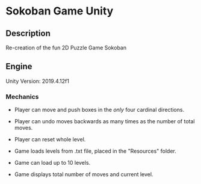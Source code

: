 # Sokoban Game Unity

## Description

Re-creation of the fun 2D Puzzle Game Sokoban

## Engine

Unity Version: 2019.4.12f1

### Mechanics

* Player can move and push boxes in the *only* four cardinal directions.
* Player can undo moves backwards as many times as the number of total moves.
* Player can reset whole level.

* Game loads levels from .txt file, placed in the "Resources" folder.
* Game can load up to 10 levels.
* Game displays total number of moves and current level.
